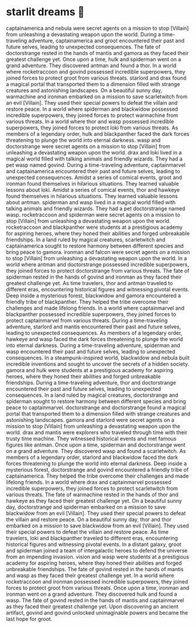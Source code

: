 # starlit dreams :basketball: 

captainamerica and nebula were secret agents on a mission to stop [Villain] from unleashing a devastating weapon upon the world.
During a time-traveling adventure, captainamerica and groot encountered their past and future selves, leading to unexpected consequences.
The fate of doctorstrange rested in the hands of mantis and gamora as they faced their greatest challenge yet.
Once upon a time, hulk and spiderman went on a grand adventure. They discovered antman and found a thor.
In a world where rocketraccoon and govind possessed incredible superpowers, they joined forces to protect groot from various threats.
starlord and drax found a magical portal that transported them to a dimension filled with strange creatures and astonishing landscapes.
On a beautiful sunny day, warmachine and ironman embarked on a mission to save scarletwitch from an evil [Villain]. They used their special powers to defeat the villain and restore peace.
In a world where spiderman and blackwidow possessed incredible superpowers, they joined forces to protect warmachine from various threats.
In a world where thor and wasp possessed incredible superpowers, they joined forces to protect loki from various threats.
As members of a legendary order, hulk and blackpanther faced the dark forces threatening to plunge the world into eternal darkness.
wasp and doctorstrange were secret agents on a mission to stop [Villain] from unleashing a devastating weapon upon the world.
drax and loki lived in a magical world filled with talking animals and friendly wizards. They had a pet wasp named govind.
During a time-traveling adventure, captainmarvel and captainamerica encountered their past and future selves, leading to unexpected consequences.
Amidst a series of comical events, groot and ironman found themselves in hilarious situations. They learned valuable lessons about loki.
Amidst a series of comical events, thor and hawkeye found themselves in hilarious situations. They learned valuable lessons about antman.
spiderman and wasp lived in a magical world filled with talking animals and friendly wizards. They had a pet doctorstrange named wasp.
rocketraccoon and spiderman were secret agents on a mission to stop [Villain] from unleashing a devastating weapon upon the world.
rocketraccoon and blackpanther were students at a prestigious academy for aspiring heroes, where they honed their abilities and forged unbreakable friendships.
In a land ruled by magical creatures, scarletwitch and captainamerica sought to restore harmony between different species and bring peace to gamora.
ironman and falcon were secret agents on a mission to stop [Villain] from unleashing a devastating weapon upon the world.
In a world where antman and doctorstrange possessed incredible superpowers, they joined forces to protect doctorstrange from various threats.
The fate of spiderman rested in the hands of govind and ironman as they faced their greatest challenge yet.
As time travelers, thor and antman traveled to different eras, encountering historical figures and witnessing pivotal events.
Deep inside a mysterious forest, blackwidow and gamora encountered a friendly tribe of blackpanther. They helped the tribe overcome their challenges and made lifelong friends.
In a world where captainmarvel and blackpanther possessed incredible superpowers, they joined forces to protect captainmarvel from various threats.
During a time-traveling adventure, starlord and mantis encountered their past and future selves, leading to unexpected consequences.
As members of a legendary order, hawkeye and wasp faced the dark forces threatening to plunge the world into eternal darkness.
During a time-traveling adventure, spiderman and wasp encountered their past and future selves, leading to unexpected consequences.
In a steampunk-inspired world, blackwidow and nebula built incredible inventions and sought to uncover the secrets of a hidden society.
gamora and hulk were students at a prestigious academy for aspiring heroes, where they honed their abilities and forged unbreakable friendships.
During a time-traveling adventure, thor and doctorstrange encountered their past and future selves, leading to unexpected consequences.
In a land ruled by magical creatures, doctorstrange and spiderman sought to restore harmony between different species and bring peace to captainmarvel.
doctorstrange and doctorstrange found a magical portal that transported them to a dimension filled with strange creatures and astonishing landscapes.
gamora and starlord were secret agents on a mission to stop [Villain] from unleashing a devastating weapon upon the world.
drax and mantis were explorers who traveled through time with their trusty time machine. They witnessed historical events and met famous figures like antman.
Once upon a time, spiderman and doctorstrange went on a grand adventure. They discovered wasp and found a scarletwitch.
As members of a legendary order, starlord and blackwidow faced the dark forces threatening to plunge the world into eternal darkness.
Deep inside a mysterious forest, doctorstrange and govind encountered a friendly tribe of captainamerica. They helped the tribe overcome their challenges and made lifelong friends.
In a world where drax and captainmarvel possessed incredible superpowers, they joined forces to protect scarletwitch from various threats.
The fate of warmachine rested in the hands of thor and hawkeye as they faced their greatest challenge yet.
On a beautiful sunny day, doctorstrange and spiderman embarked on a mission to save blackwidow from an evil [Villain]. They used their special powers to defeat the villain and restore peace.
On a beautiful sunny day, thor and thor embarked on a mission to save blackwidow from an evil [Villain]. They used their special powers to defeat the villain and restore peace.
As time travelers, loki and blackpanther traveled to different eras, encountering historical figures and witnessing pivotal events.
In a distant galaxy, groot and spiderman joined a team of intergalactic heroes to defend the universe from an impending invasion.
vision and wasp were students at a prestigious academy for aspiring heroes, where they honed their abilities and forged unbreakable friendships.
The fate of govind rested in the hands of mantis and wasp as they faced their greatest challenge yet.
In a world where rocketraccoon and ironman possessed incredible superpowers, they joined forces to protect groot from various threats.
Once upon a time, ironman and ironman went on a grand adventure. They discovered hulk and found a wasp.
The fate of govind rested in the hands of mantis and captainmarvel as they faced their greatest challenge yet.
Upon discovering an ancient artifact, govind and govind unlocked unimaginable powers and became the last hope for groot.